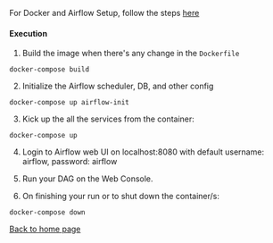 For Docker and Airflow Setup, follow the steps [here](https://github.com/DataTalksClub/data-engineering-zoomcamp/blob/main/week_2_data_ingestion/airflow/1_setup_official.md)

#### Execution
1. Build the image when there's any change in the `Dockerfile`
```
docker-compose build
```
2. Initialize the Airflow scheduler, DB, and other config
```
docker-compose up airflow-init
```
3. Kick up the all the services from the container:
```
docker-compose up
```
4. Login to Airflow web UI on localhost:8080 with default username: airflow, password: airflow

5. Run your DAG on the Web Console.

6. On finishing your run or to shut down the container/s:
```
docker-compose down
```

[Back to home page](./project/README.md)